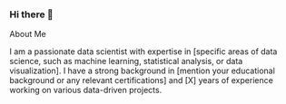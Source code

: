 ### Hi there 👋
About Me


I am a passionate data scientist with expertise in [specific areas of data science, such as machine learning, statistical analysis, or data visualization]. I have a strong background in [mention your educational background or any relevant certifications] and [X] years of experience working on various data-driven projects.


<!--
**Foyink/foyink** is a ✨ _special_ ✨ repository because its `README.md` (this file) appears on your GitHub profile.

Here are some ideas to get you started:

- 🔭 I’m currently working on ...
- 🌱 I’m currently learning ...
- 👯 I’m looking to collaborate on ...
- 🤔 I’m looking for help with ...
- 💬 Ask me about ...
- 📫 How to reach me: ...
- 😄 Pronouns: ...
- ⚡ Fun fact: ...
-->
